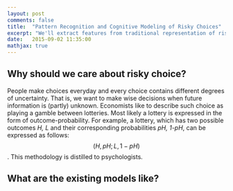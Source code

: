 ```yaml
---
layout: post
comments: false
title:  "Pattern Recognition and Cognitive Modeling of Risky Choices"
excerpt: "We'll extract features from traditional representation of risky choices and then train a feature-based classifier that learn to predict human risky choices."
date:   2015-09-02 11:35:00
mathjax: true
---
```


## Why should we care about risky choice?
People make choices everyday and every choice contains different degrees of uncertainty.
That is, we want to make wise decisions when future information is (partly) unknown.
Economists like to describe such choice as playing a gamble between lotteries.
Most likely a lottery is expressed in the form of outcome-probability.
For example, a lottery, which has two possible outcomes *H, L* and their corresponding probabilities *pH, 1-pH*, can be expressed as follows: $$ (H, pH; L, 1-pH) $$.
This methodology is distilled to psychologists.


## What are the existing models like?
